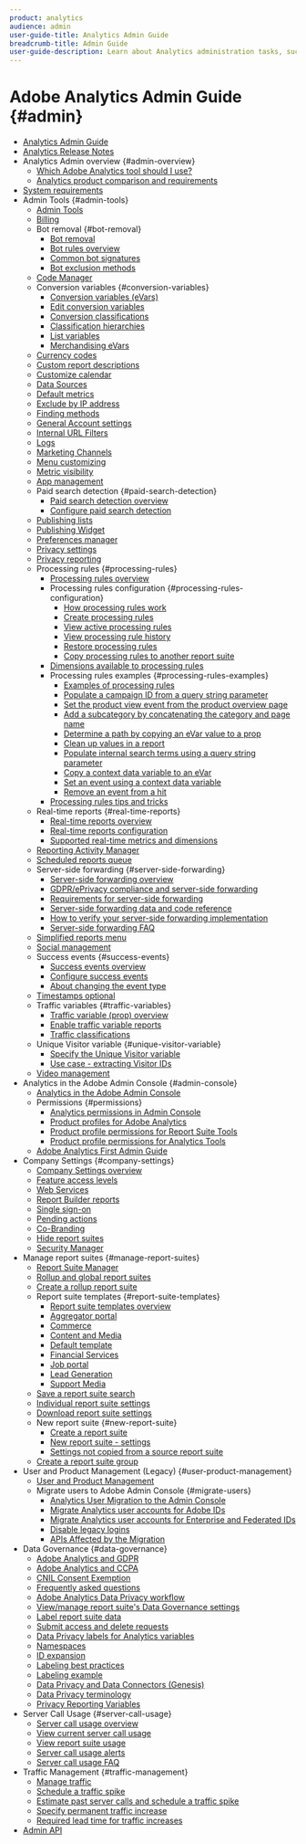 ```yaml
---
product: analytics
audience: admin
user-guide-title: Analytics Admin Guide
breadcrumb-title: Admin Guide
user-guide-description: Learn about Analytics administration tasks, such managing users and products in the Experience Cloud Admin Console, configuring report suites, and more.
---
```


# Adobe Analytics Admin Guide {#admin}

+ [Analytics Admin Guide](home.md)
+ [Analytics Release Notes](https://experienceleague.adobe.com/docs/analytics/release-notes/latest.html)
+ Analytics Admin overview {#admin-overview}
  + [Which Adobe Analytics tool should I use?](c-analytics-product-comparison/which-analytics-tool.md)
  + [Analytics product comparison and requirements](c-analytics-product-comparison/analytics-product-comparison.md)
+ [System requirements](sys-reqs.md)
+ Admin Tools {#admin-tools}
  + [Admin Tools](admin/c-admin-tools.md)
  + [Billing](admin/billing-admin.md)
  + Bot removal {#bot-removal}
    + [Bot removal](admin/bot-removal/bot-removal.md)
    + [Bot rules overview](admin/bot-removal/bot-rules.md)
    + [Common bot signatures](admin/bot-removal/bot-signatures.md)
    + [Bot exclusion methods](admin/bot-removal/bot-exclusion-methods.md)
  + [Code Manager](admin/code-manager-admin.md)
  + Conversion variables {#conversion-variables}
    + [Conversion variables (eVars)](admin/conversion-var-admin/conversion-var-admin.md)
    + [Edit conversion variables](admin/conversion-var-admin/t-conversion-variables-admin.md)
    + [Conversion classifications](admin/conversion-var-admin/conversion-classifications.md)
    + [Classification hierarchies](admin/conversion-var-admin/classification-hierarchies.md)
    + [List variables](admin/conversion-var-admin/list-var-admin.md)
    + [Merchandising eVars](admin/conversion-var-admin/merchandising-evars.md)
  + [Currency codes](admin/currency.md)
  + [Custom report descriptions](admin/custom-desc-admin.md)
  + [Customize calendar](admin/custom-calendar.md)
  + [Data Sources](admin/data-sources.md)
  + [Default metrics](admin/default-metrics.md)
  + [Exclude by IP address](admin/exclude-ip.md)
  + [Finding methods](admin/finding-methods.md)
  + [General Account settings](admin/general-acct-settings-admin.md)
  + [Internal URL Filters](admin/internal-url-filter-admin.md)
  + [Logs](admin/logs.md)
  + [Marketing Channels](admin/marketing-channels-admin.md)
  + [Menu customizing](admin/customize-menus.md)
  + [Metric visibility](admin/metric-visibility.md)
  + [App management](admin/mobile-management.md)
  + Paid search detection {#paid-search-detection}
    + [Paid search detection overview](admin/paid-search-detection/paid-search-detection.md)
    + [Configure paid search detection](admin/paid-search-detection/t-paid-search-detection.md)
  + [Publishing lists](admin/publishing-list.md)
  + [Publishing Widget](admin/publishing-widgets-admin.md)
  + [Preferences manager](admin/preferences-manager.md)
  + [Privacy settings](admin/privacy-settings.md)
  + [Privacy reporting](admin/privacy-reporting.md)
  + Processing rules {#processing-rules}
    + [Processing rules overview](admin/c-processing-rules/processing-rules.md)
    + Processing rules configuration {#processing-rules-configuration}
      + [How processing rules work](admin/c-processing-rules/c-processing-rules-configuration/processing-rules-about.md)
      + [Create processing rules](admin/c-processing-rules/c-processing-rules-configuration/t-processing-rules.md)
      + [View active processing rules](admin/c-processing-rules/c-processing-rules-configuration/t-processing-rules-view.md)
      + [View processing rule history](admin/c-processing-rules/c-processing-rules-configuration/t-processing-rule-view-history.md)
      + [Restore processing rules](admin/c-processing-rules/c-processing-rules-configuration/t-processing-rules-restore.md)
      + [Copy processing rules to another report suite](admin/c-processing-rules/c-processing-rules-configuration/t-processing-rules-copy-to-rs.md)
    + [Dimensions available to processing rules](admin/c-processing-rules/processing-rule-dimensions.md)
    + Processing rules examples {#processing-rules-examples}
      + [Examples of processing rules](admin/c-processing-rules/processing-rules-examples/processing-rules-examples.md)
      + [Populate a campaign ID from a query string parameter](admin/c-processing-rules/processing-rules-examples/processing-rules-populate-campaign-id.md)
      + [Set the product view event from the product overview page](admin/c-processing-rules/processing-rules-examples/setting-the-product-view-event.md)
      + [Add a subcategory by concatenating the category and page name](admin/c-processing-rules/processing-rules-examples/subcategory-concatenating.md)
      + [Determine a path by copying an eVar value to a prop](admin/c-processing-rules/processing-rules-examples/processing-rules-determining-path.md)
      + [Clean up values in a report](admin/c-processing-rules/processing-rules-examples/clean-up-values-in-a-report.md)
      + [Populate internal search terms using a query string parameter](admin/c-processing-rules/processing-rules-examples/processing-rules-populating-internal-search.md)
      + [Copy a context data variable to an eVar](admin/c-processing-rules/processing-rules-examples/processing-rules-copy-context-data.md)
      + [Set an event using a context data variable](admin/c-processing-rules/processing-rules-examples/processing-rules-copy-context-data-event.md)
      + [Remove an event from a hit](admin/c-processing-rules/processing-rules-examples/processing-rules-remove-event.md)
    + [Processing rules tips and tricks](admin/c-processing-rules/processing-rules-tips.md)
  + Real-time reports {#real-time-reports}
    + [Real-time reports overview](admin/realtime/realtime.md)
    + [Real-time reports configuration](admin/realtime/t-realtime-admin.md)
    + [Supported real-time metrics and dimensions](admin/realtime/realtime-metrics.md)
  + [Reporting Activity Manager](admin/reporting-activity.md)
  + [Scheduled reports queue](admin/scheduled-reports-admin.md)
  + Server-side forwarding {#server-side-forwarding}
    + [Server-side forwarding overview](admin/c-server-side-forwarding/ssf.md)
    + [GDPR/ePrivacy compliance and server-side forwarding](admin/c-server-side-forwarding/ssf-gdpr.md)
    + [Requirements for server-side forwarding](admin/c-server-side-forwarding/ssf-requirements.md)
    + [Server-side forwarding data and code reference](admin/c-server-side-forwarding/ssf-reference.md)
    + [How to verify your server-side forwarding implementation](admin/c-server-side-forwarding/ssf-verify.md)
    + [Server-side forwarding FAQ](admin/c-server-side-forwarding/ssf-faq.md)
  + [Simplified reports menu](admin/t-simplified-menu.md)
  + [Social management](admin/social-management.md)
  + Success events {#success-events}
    + [Success events overview](admin/c-success-events/success-event.md)
    + [Configure success events](admin/c-success-events/t-success-events.md)
    + [About changing the event type](admin/c-success-events/event-type.md)
  + [Timestamps optional](admin/timestamp-optional.md)
  + Traffic variables {#traffic-variables}
    + [Traffic variable (prop) overview](admin/c-traffic-variables/traffic-var.md)
    + [Enable traffic variable reports](admin/c-traffic-variables/t-traffic-variable.md)
    + [Traffic classifications](admin/c-traffic-variables/traffic-classifications.md)
  + Unique Visitor variable {#unique-visitor-variable}
    + [Specify the Unique Visitor variable](admin/unique-visitor-variable-admin/t-unique-visitor-variable.md)
    + [Use case - extracting Visitor IDs](admin/unique-visitor-variable-admin/extract-visitorids-usecase.md)
  + [Video management](admin/video-management.md)
+ Analytics in the Adobe Admin Console {#admin-console}
  + [Analytics in the Adobe Admin Console](admin-console/home.md)
  + Permissions {#permissions}
    + [Analytics permissions in Admin Console](admin-console/permissions/summary-tables.md)
    + [Product profiles for Adobe Analytics](admin-console/permissions/product-profile.md)
    + [Product profile permissions for Report Suite Tools](admin-console/permissions/report-suite-tools.md)
    + [Product profile permissions for Analytics Tools](admin-console/permissions/analytics-tools.md)
  + [Adobe Analytics First Admin Guide](admin-console/first-admin-guide.md)
+ Company Settings {#company-settings}
  + [Company Settings overview](company/c-company-settings.md)
  + [Feature access levels](company/feature-access-levels.md)
  + [Web Services](company/web-services-admin.md)
  + [Report Builder reports](company/report-builder-reports-admin.md)
  + [Single sign-on](company/single-signon-admin.md)
  + [Pending actions](company/pending-actions-admin.md)
  + [Co-Branding](company/co-branding-admin.md)
  + [Hide report suites](company/c-hide-report-suites.md)
  + [Security Manager](company/security-manager.md)
+ Manage report suites {#manage-report-suites}
  + [Report Suite Manager](c-manage-report-suites/report-suites-admin.md)
  + [Rollup and global report suites](c-manage-report-suites/rollup-report-suite.md)
  + [Create a rollup report suite](c-manage-report-suites/t-rollups.md)
  + Report suite templates {#report-suite-templates}
    + [Report suite templates overview](c-manage-report-suites/c-report-suite-templates/report-suite-templates.md)
    + [Aggregator portal](c-manage-report-suites/c-report-suite-templates/aggregator-portal.md)
    + [Commerce](c-manage-report-suites/c-report-suite-templates/commerce-admin.md)
    + [Content and Media](c-manage-report-suites/c-report-suite-templates/content-media.md)
    + [Default template](c-manage-report-suites/c-report-suite-templates/default-rs-template.md)
    + [Financial Services](c-manage-report-suites/c-report-suite-templates/financial-services.md)
    + [Job portal](c-manage-report-suites/c-report-suite-templates/job-portal.md)
    + [Lead Generation](c-manage-report-suites/c-report-suite-templates/lead-generation.md)
    + [Support Media](c-manage-report-suites/c-report-suite-templates/support-media.md)
  + [Save a report suite search](c-manage-report-suites/t-report-suite-saved-search.md)
  + [Individual report suite settings](c-manage-report-suites/individual-rs-settings.md)
  + [Download report suite settings](c-manage-report-suites/t-download-rs-settings.md)
  + New report suite {#new-report-suite}
    + [Create a report suite](c-manage-report-suites/c-new-report-suite/t-create-a-report-suite.md)
    + [New report suite - settings](c-manage-report-suites/c-new-report-suite/new-report-suite.md)
    + [Settings not copied from a source report suite](c-manage-report-suites/c-new-report-suite/settings-not-copied-from-rs.md)
  + [Create a report suite group](c-manage-report-suites/t-create-rs-group.md)
+ User and Product Management (Legacy) {#user-product-management}
  + [User and Product Management](user-management2/user-management.md)
  + Migrate users to Adobe Admin Console {#migrate-users}
    + [Analytics User Migration to the Admin Console](user-management2/user-migration/c-migration-tool.md)
    + [Migrate Analytics user accounts for Adobe IDs](user-management2/user-migration/t-migrate-users.md)
    + [Migrate Analytics user accounts for Enterprise and Federated IDs](user-management2/user-migration/migrate-enterprise.md)
    + [Disable legacy logins](user-management2/user-migration/t-disable-legacy-login.md)
    + [APIs Affected by the Migration](user-management2/user-migration/developer.md)
+ Data Governance {#data-governance}
  + [Adobe Analytics and GDPR](c-data-governance/an-gdpr-overview.md)
  + [Adobe Analytics and CCPA](c-data-governance/an-ccpa-overview.md)
  + [CNIL Consent Exemption](c-data-governance/cnil-consent-exemption.md)
  + [Frequently asked questions](c-data-governance/gdpr-faq.md)
  + [Adobe Analytics Data Privacy workflow](c-data-governance/an-gdpr-workflow.md)
  + [View/manage report suite's Data Governance settings](c-data-governance/gdpr-view-settings.md)
  + [Label report suite data](c-data-governance/gdpr-setup-reportsuite.md)
  + [Submit access and delete requests](c-data-governance/gdpr-submit-access-delete.md)
  + [Data Privacy labels for Analytics variables](c-data-governance/gdpr-labels.md)
  + [Namespaces](c-data-governance/gdpr-namespaces.md)
  + [ID expansion](c-data-governance/gdpr-id-expansion.md)
  + [Labeling best practices](c-data-governance/gdpr-analytics-ids.md)
  + [Labeling example](c-data-governance/gdpr-labeling-example.md)
  + [Data Privacy and Data Connectors (Genesis)](c-data-governance/data-connectors-gdpr.md)
  + [Data Privacy terminology](c-data-governance/gdpr-terminology.md)
  + [Privacy Reporting Variables](c-data-governance/consent-variables.md)
+ Server Call Usage {#server-call-usage}
  + [Server call usage overview](c-server-call-usage/overage-overview.md)
  + [View current server call usage](c-server-call-usage/server-call-usage-dashboard.md)
  + [View report suite usage](c-server-call-usage/report-suite-usage.md)
  + [Server call usage alerts](c-server-call-usage/scu-alerts.md)
  + [Server call usage FAQ](c-server-call-usage/overage-faq.md)
+ Traffic Management {#traffic-management}
  + [Manage traffic](c-traffic-management/traffic-management.md)
  + [Schedule a traffic spike](c-traffic-management/t-traffic-schedule-spike.md)
  + [Estimate past server calls and schedule a traffic spike](c-traffic-management/traffic-spike-estimate-past-server-calls.md)
  + [Specify permanent traffic increase](c-traffic-management/t-traffic-permanent.md)
  + [Required lead time for traffic increases](c-traffic-management/traffic-lead-time.md)
+ [Admin API](c-admin-api/c-admin-api.md)
